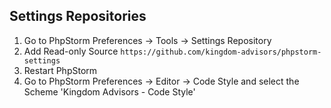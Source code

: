 ## Settings Repositories

1. Go to PhpStorm Preferences → Tools → Settings Repository
2. Add Read-only Source `https://github.com/kingdom-advisors/phpstorm-settings`
3. Restart PhpStorm
4. Go to PhpStorm Preferences → Editor → Code Style and select the Scheme 'Kingdom Advisors - Code Style'

